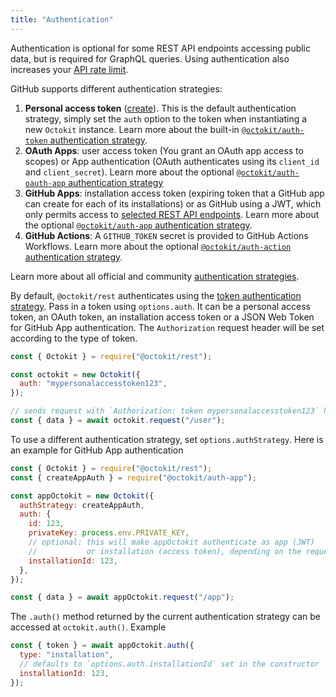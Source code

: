 ```yaml
---
title: "Authentication"
---
```


Authentication is optional for some REST API endpoints accessing public data, but is required for GraphQL queries. Using authentication also increases your [API rate limit](https://docs.github.com/en/rest/overview/resources-in-the-rest-api#rate-limiting).

GitHub supports different authentication strategies:

1. **Personal access token** ([create](https://github.com/settings/tokens/new)). This is the default authentication strategy, simply set the `auth` option to the token when instantiating a new `Octokit` instance. Learn more about the built-in [`@octokit/auth-token` authentication strategy](https://github.com/octokit/auth-token.js).
2. **OAuth Apps**: user access token (You grant an OAuth app access to scopes) or App authentication (OAuth authenticates using its `client_id` and `client_secret`). Learn more about the optional [`@octokit/auth-oauth-app` authentication strategy](https://github.com/octokit/auth-oauth-app.js)
3. **GitHub Apps**: installation access token (expiring token that a GitHub app can create for each of its installations) or as GitHub using a JWT, which only permits access to [selected REST API endpoints](https://docs.github.com/en/free-pro-team@latest/rest/reference/apps). Learn more about the optional [`@octokit/auth-app` authentication strategy](https://github.com/octokit/auth-app.js/).
4. **GitHub Actions**: A `GITHUB_TOKEN` secret is provided to GitHub Actions Workflows. Learn more about the optional [`@octokit/auth-action` authentication strategy](https://github.com/octokit/auth-action.js).

Learn more about all official and community [authentication strategies](https://github.com/octokit/auth.js#readme).

By default, `@octokit/rest` authenticates using the [token authentication strategy](https://github.com/octokit/auth-token.js). Pass in a token using `options.auth`. It can be a personal access token, an OAuth token, an installation access token or a JSON Web Token for GitHub App authentication. The `Authorization` request header will be set according to the type of token.

```js
const { Octokit } = require("@octokit/rest");

const octokit = new Octokit({
  auth: "mypersonalaccesstoken123",
});

// sends request with `Authorization: token mypersonalaccesstoken123` header
const { data } = await octokit.request("/user");
```

To use a different authentication strategy, set `options.authStrategy`.
Here is an example for GitHub App authentication

```js
const { Octokit } = require("@octokit/rest");
const { createAppAuth } = require("@octokit/auth-app");

const appOctokit = new Octokit({
  authStrategy: createAppAuth,
  auth: {
    id: 123,
    privateKey: process.env.PRIVATE_KEY,
    // optional: this will make appOctokit authenticate as app (JWT)
    //           or installation (access token), depending on the request URL
    installationId: 123,
  },
});

const { data } = await appOctokit.request("/app");
```

The `.auth()` method returned by the current authentication strategy can be accessed at `octokit.auth()`. Example

```js
const { token } = await appOctokit.auth({
  type: "installation",
  // defaults to `options.auth.installationId` set in the constructor
  installationId: 123,
});
```

